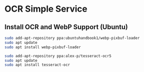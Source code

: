 OCR Simple Service
==================

## Install OCR and WebP Support (Ubuntu)

```bash
sudo add-apt-repository ppa:ubuntuhandbook1/webp-pixbuf-loader
sudo apt update
sudo apt install webp-pixbuf-loader
```

```bash
sudo add-apt-repository ppa:alex-p/tesseract-ocr5
sudo apt update
sudo apt install tesseract-ocr
```

